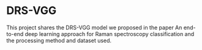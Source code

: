 # DRS-VGG
This project shares the DRS-VGG model we proposed in the paper An end-to-end deep learning approach for Raman spectroscopy classification and the processing method and dataset used.
